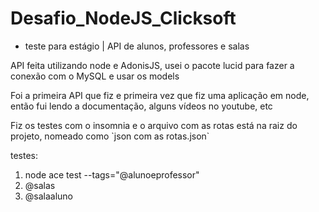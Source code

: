 # Desafio_NodeJS_Clicksoft
- teste para estágio | API de alunos, professores e salas

<p>API feita utilizando node e AdonisJS, usei o pacote lucid para fazer a conexão com o MySQL e usar os models</p>

<p>Foi a primeira API que fiz e primeira vez que fiz uma aplicação em node, então fui lendo a documentação, alguns vídeos no youtube, etc</p>

<p>Fiz os testes com o insomnia e o arquivo com as rotas está na raiz do projeto, nomeado como `json com as rotas.json`</p>

testes:
1. node ace test --tags="@alunoeprofessor"
2. @salas
3. @salaaluno
        